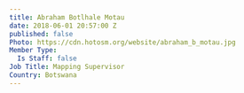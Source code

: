 ```yaml
---
title: Abraham Botlhale Motau
date: 2018-06-01 20:57:00 Z
published: false
Photo: https://cdn.hotosm.org/website/abraham_b_motau.jpg
Member Type:
  Is Staff: false
Job Title: Mapping Supervisor
Country: Botswana
---
```


